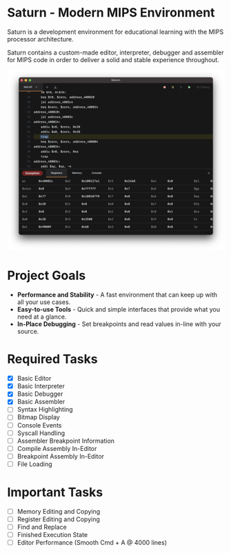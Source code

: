 # Saturn - Modern MIPS Environment

Saturn is a development environment for educational learning with the MIPS processor architecture.

Saturn contains a custom-made editor, interpreter, debugger and assembler for MIPS code in order to deliver a solid and stable experience throughout.

![Saturn Early Development Screenshot](README.png)

# Project Goals
 - **Performance and Stability** - A fast environment that can keep up with all your use cases.
 - **Easy-to-use Tools** - Quick and simple interfaces that provide what you need at a glance.
 - **In-Place Debugging** - Set breakpoints and read values in-line with your source.

# Required Tasks
- [x] Basic Editor
- [x] Basic Interpreter
- [x] Basic Debugger
- [x] Basic Assembler
- [ ] Syntax Highlighting
- [ ] Bitmap Display
- [ ] Console Events
- [ ] Syscall Handling
- [ ] Assembler Breakpoint Information
- [ ] Compile Assembly In-Editor
- [ ] Breakpoint Assembly In-Editor
- [ ] File Loading

# Important Tasks
- [ ] Memory Editing and Copying
- [ ] Register Editing and Copying
- [ ] Find and Replace
- [ ] Finished Execution State
- [ ] Editor Performance (Smooth Cmd + A @ 4000 lines)
